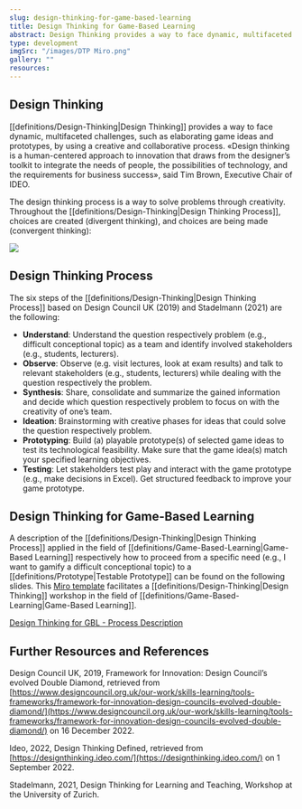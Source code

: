 ```yaml
---
slug: design-thinking-for-game-based-learning
title: Design Thinking for Game-Based Learning
abstract: Design Thinking provides a way to face dynamic, multifaceted challenges, by using a creative and collaborative process. In this use case, the Design Thinking Process is being applied to elaborating game ideas and prototypes.
type: development
imgSrc: "/images/DTP Miro.png"
gallery: ""
resources:
---
```


## Design Thinking

[[definitions/Design-Thinking|Design Thinking]] provides a way to face dynamic, multifaceted challenges, such as elaborating game ideas and prototypes, by using a creative and collaborative process. «Design thinking is a human-centered approach to innovation that draws from the designer’s toolkit to integrate the needs of people, the possibilities of technology, and the requirements for business success», said Tim Brown, Executive Chair of IDEO.

The design thinking process is a way to solve problems through creativity. Throughout the [[definitions/Design-Thinking|Design Thinking Process]], choices are created (divergent thinking), and choices are being made (convergent thinking):

![](https://sos-ch-dk-2.exo.io/gbl-uzh/UC_DTP_DTPataGlance_WithSource_bg.png)

## Design Thinking Process

The six steps of the [[definitions/Design-Thinking|Design Thinking Process]] based on Design Council UK (2019) and Stadelmann (2021) are the following:

- **Understand**: Understand the question respectively problem (e.g., difficult conceptional topic) as a team and identify involved stakeholders (e.g., students, lecturers).
- **Observe**: Observe (e.g. visit lectures, look at exam results) and talk to relevant stakeholders (e.g., students, lecturers) while dealing with the question respectively the problem.
- **Synthesis**: Share, consolidate and summarize the gained information and decide which question respectively problem to focus on with the creativity of one’s team.
- **Ideation**: Brainstorming with creative phases for ideas that could solve the question respectively problem.
- **Prototyping**: Build (a) playable prototype(s) of selected game ideas to test its technological feasibility. Make sure that the game idea(s) match your specified learning objectives.
- **Testing**: Let stakeholders test play and interact with the game prototype (e.g., make decisions in Excel). Get structured feedback to improve your game prototype.

## Design Thinking for Game-Based Learning

A description of the [[definitions/Design-Thinking|Design Thinking Process]] applied in the field of [[definitions/Game-Based-Learning|Game-Based Learning]] respectively how to proceed from a specific need (e.g., I want to gamify a difficult conceptional topic) to a [[definitions/Prototype|Testable Prototype]] can be found on the following slides. This [Miro template](https://miro.com/app/board/uXjVPy43BHY=/?share_link_id=587893963337) facilitates a [[definitions/Design-Thinking|Design Thinking]] workshop in the field of [[definitions/Game-Based-Learning|Game-Based Learning]].

[Design Thinking for GBL - Process Description](https://sos-ch-dk-2.exo.io/gbl-uzh/GBL_Design_Thinking_Process.pdf)

## Further Resources and References

Design Council UK, 2019, Framework for Innovation: Design Council’s evolved Double Diamond, retrieved from [https://www.designcouncil.org.uk/our-work/skills-learning/tools-frameworks/framework-for-innovation-design-councils-evolved-double-diamond/](https://www.designcouncil.org.uk/our-work/skills-learning/tools-frameworks/framework-for-innovation-design-councils-evolved-double-diamond/) on 16 December 2022.

Ideo, 2022, Design Thinking Defined, retrieved from [https://designthinking.ideo.com/](https://designthinking.ideo.com/) on 1 September 2022.

Stadelmann, 2021, Design Thinking for Learning and Teaching, Workshop at the University of Zurich.
